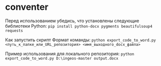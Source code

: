# conventer

Перед использованием убедись, что установлены следующие библиотеки Python:
`pip install python-docx pygments beautifulsoup4 requests`

Как запустить скрипт
Формат команды:
`python export_code_to_word.py <путь_к_папке_или_URL_репозитория> <имя_выходного_docx_файла>`

Пример использования для локального репозитория:
`python export_code_to_word.py D:\ingeos-master output.docx`
